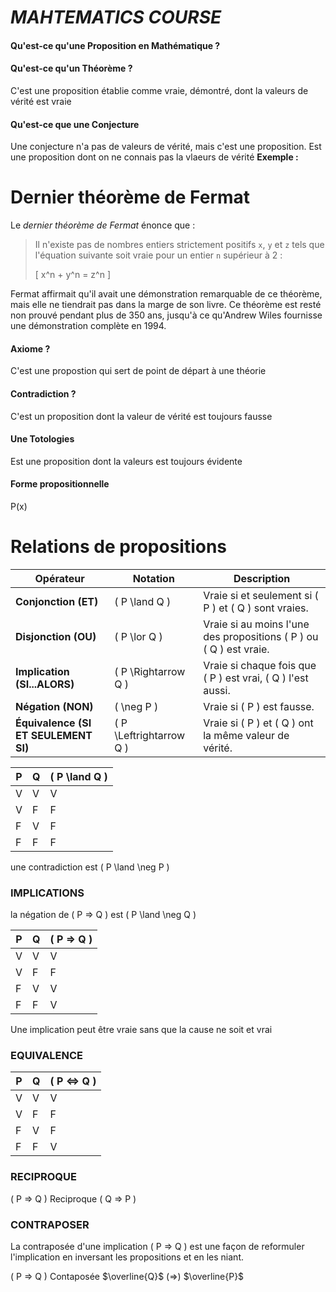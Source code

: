 
# *MAHTEMATICS COURSE*

#### Qu'est-ce qu'une Proposition en Mathématique ?



#### Qu'est-ce qu'un Théorème ?
C'est une proposition établie comme vraie, démontré, dont la valeurs de vérité est vraie

#### Qu'est-ce que une Conjecture
Une conjecture n'a pas de valeurs de vérité, mais c'est une proposition. Est une proposition dont on ne connais pas la vlaeurs de vérité
__Exemple :__ 
# Dernier théorème de Fermat

Le *dernier théorème de Fermat* énonce que :

> Il n'existe pas de nombres entiers strictement positifs `x`, `y` et `z` tels que l'équation suivante soit vraie pour un entier `n` supérieur à 2 :
> 
> \[
> x^n + y^n = z^n
> \]

Fermat affirmait qu'il avait une démonstration remarquable de ce théorème, mais elle ne tiendrait pas dans la marge de son livre. Ce théorème est resté non prouvé pendant plus de 350 ans, jusqu'à ce qu'Andrew Wiles fournisse une démonstration complète en 1994.

#### Axiome ?
C'est une propostion qui sert de point de départ à une théorie


#### Contradiction ?
C'est un proposition dont la valeur de vérité est toujours fausse 

#### Une Totologies 
Est une proposition dont la valeurs est toujours évidente 

#### Forme propositionnelle
P(x)



# Relations de propositions

| Opérateur          | Notation   | Description                                                                                   |
|--------------------|------------|-----------------------------------------------------------------------------------------------|
| **Conjonction (ET)**  | \( P \land Q \)  | Vraie si et seulement si \( P \) et \( Q \) sont vraies.                                     |
| **Disjonction (OU)**  | \( P \lor Q \)   | Vraie si au moins l'une des propositions \( P \) ou \( Q \) est vraie.                     |
| **Implication (SI...ALORS)** | \( P \Rightarrow Q \) | Vraie si chaque fois que \( P \) est vrai, \( Q \) l'est aussi.                            |
| **Négation (NON)**   | \( \neg P \)     | Vraie si \( P \) est fausse.                                                                |
| **Équivalence (SI ET SEULEMENT SI)** | \( P \Leftrightarrow Q \) | Vraie si \( P \) et \( Q \) ont la même valeur de vérité.                                   |


|P | Q |  \( P \land Q \) |
|--|---|------------------|
|V |V  |       V          |
|V |F  |       F          |
|F |V  |       F          |
|F |F  |       F          |

une contradiction est   \( P \land  \neg P \)  



### IMPLICATIONS 
la négation de \( P => Q \) est  \( P \land \neg Q \) 


|P | Q |  \( P => Q \)    |
|--|---|------------------|
|V |V  |       V          |
|V |F  |       F          |
|F |V  |       V          |
|F |F  |       V          |


Une implication peut être vraie sans que la cause ne soit et vrai


### EQUIVALENCE 

|P | Q |  \( P <=> Q \) |
|--|---|------------------|
|V |V  |       V          |
|V |F  |       F          |
|F |V  |       F          |
|F |F  |       V          |


### RECIPROQUE 
\( P => Q \)  Reciproque \( Q => P \)

### CONTRAPOSER 
La contraposée d'une implication \( P => Q \)  est une façon de reformuler l'implication en inversant les propositions et en les niant.

\( P => Q \)  Contaposée $\overline{Q}$ \(=>\) $\overline{P}$